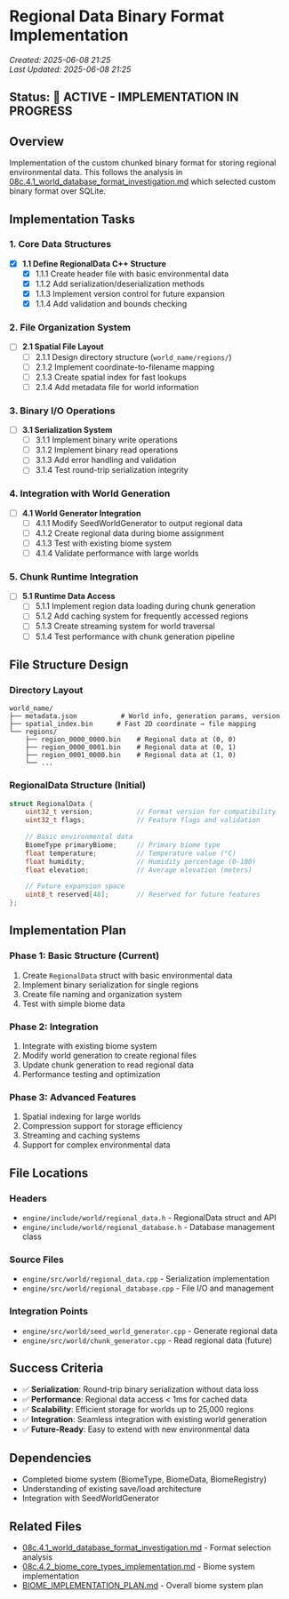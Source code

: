 # Regional Data Binary Format Implementation

*Created: 2025-06-08 21:25*  
*Last Updated: 2025-06-08 21:25*  

## Status: 🔄 ACTIVE - IMPLEMENTATION IN PROGRESS

## Overview

Implementation of the custom chunked binary format for storing regional environmental data. This follows the analysis in [08c.4.1_world_database_format_investigation.md](08c.4.1_world_database_format_investigation.md) which selected custom binary format over SQLite.

## Implementation Tasks

### 1. Core Data Structures
- [x] **1.1 Define RegionalData C++ Structure**
  - [x] 1.1.1 Create header file with basic environmental data
  - [x] 1.1.2 Add serialization/deserialization methods
  - [x] 1.1.3 Implement version control for future expansion
  - [x] 1.1.4 Add validation and bounds checking

### 2. File Organization System
- [ ] **2.1 Spatial File Layout**
  - [ ] 2.1.1 Design directory structure (`world_name/regions/`)
  - [ ] 2.1.2 Implement coordinate-to-filename mapping
  - [ ] 2.1.3 Create spatial index for fast lookups
  - [ ] 2.1.4 Add metadata file for world information

### 3. Binary I/O Operations
- [ ] **3.1 Serialization System**
  - [ ] 3.1.1 Implement binary write operations
  - [ ] 3.1.2 Implement binary read operations  
  - [ ] 3.1.3 Add error handling and validation
  - [ ] 3.1.4 Test round-trip serialization integrity

### 4. Integration with World Generation
- [ ] **4.1 World Generator Integration**
  - [ ] 4.1.1 Modify SeedWorldGenerator to output regional data
  - [ ] 4.1.2 Create regional data during biome assignment
  - [ ] 4.1.3 Test with existing biome system
  - [ ] 4.1.4 Validate performance with large worlds

### 5. Chunk Runtime Integration
- [ ] **5.1 Runtime Data Access**
  - [ ] 5.1.1 Implement region data loading during chunk generation
  - [ ] 5.1.2 Add caching system for frequently accessed regions
  - [ ] 5.1.3 Create streaming system for world traversal
  - [ ] 5.1.4 Test performance with chunk generation pipeline

## File Structure Design

### Directory Layout
```
world_name/
├── metadata.json           # World info, generation params, version
├── spatial_index.bin      # Fast 2D coordinate → file mapping  
└── regions/
    ├── region_0000_0000.bin    # Regional data at (0, 0)
    ├── region_0000_0001.bin    # Regional data at (0, 1)
    ├── region_0001_0000.bin    # Regional data at (1, 0)
    └── ...
```

### RegionalData Structure (Initial)
```cpp
struct RegionalData {
    uint32_t version;           // Format version for compatibility
    uint32_t flags;             // Feature flags and validation
    
    // Basic environmental data
    BiomeType primaryBiome;     // Primary biome type
    float temperature;          // Temperature value (°C)
    float humidity;             // Humidity percentage (0-100)
    float elevation;            // Average elevation (meters)
    
    // Future expansion space
    uint8_t reserved[48];       // Reserved for future features
};
```

## Implementation Plan

### Phase 1: Basic Structure (Current)
1. Create `RegionalData` struct with basic environmental data
2. Implement binary serialization for single regions
3. Create file naming and organization system
4. Test with simple biome data

### Phase 2: Integration 
1. Integrate with existing biome system
2. Modify world generation to create regional files
3. Update chunk generation to read regional data
4. Performance testing and optimization

### Phase 3: Advanced Features
1. Spatial indexing for large worlds
2. Compression support for storage efficiency
3. Streaming and caching systems
4. Support for complex environmental data

## File Locations

### Headers
- `engine/include/world/regional_data.h` - RegionalData struct and API
- `engine/include/world/regional_database.h` - Database management class

### Source Files  
- `engine/src/world/regional_data.cpp` - Serialization implementation
- `engine/src/world/regional_database.cpp` - File I/O and management

### Integration Points
- `engine/src/world/seed_world_generator.cpp` - Generate regional data
- `engine/src/world/chunk_generator.cpp` - Read regional data (future)

## Success Criteria

- ✅ **Serialization**: Round-trip binary serialization without data loss
- ✅ **Performance**: Regional data access < 1ms for cached data
- ✅ **Scalability**: Efficient storage for worlds up to 25,000 regions
- ✅ **Integration**: Seamless integration with existing world generation
- ✅ **Future-Ready**: Easy to extend with new environmental data

## Dependencies

- Completed biome system (BiomeType, BiomeData, BiomeRegistry)
- Understanding of existing save/load architecture
- Integration with SeedWorldGenerator

## Related Files

- [08c.4.1_world_database_format_investigation.md](08c.4.1_world_database_format_investigation.md) - Format selection analysis
- [08c.4.2_biome_core_types_implementation.md](08c.4.2_biome_core_types_implementation.md) - Biome system implementation
- [BIOME_IMPLEMENTATION_PLAN.md](../../docs/BIOME_IMPLEMENTATION_PLAN.md) - Overall biome system plan
